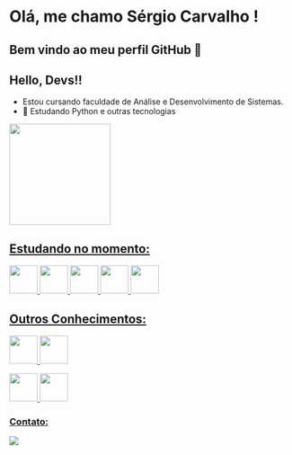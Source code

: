 # Olá, me chamo Sérgio Carvalho ! 
## Bem vindo ao meu perfil GitHub 👋
## Hello, Devs!!

-  Estou cursando faculdade de Análise e Desenvolvimento de Sistemas.
- 🌱 Estudando Python e outras tecnologias

<div>
<a href="https://github.com/SergioFCarvalho">
<img height="180em" src="https://github-readme-stats.vercel.app/api/top-langs/?username=SergioFCarvalho&layout=compact&langs_count=7&theme=dracula"/>

</div>

## Estudando no momento:

<img height="50" width="50" src="https://cdn.jsdelivr.net/gh/devicons/devicon/icons/html5/html5-original-wordmark.svg" />  <img heigt="50" width="50" src="https://cdn.jsdelivr.net/gh/devicons/devicon/icons/css3/css3-original-wordmark.svg"/>  <img heigt="50" width="50" src="https://cdn.jsdelivr.net/gh/devicons/devicon/icons/javascript/javascript-original.svg"/>  <img heigt="50" width="50" src="https://cdn.jsdelivr.net/gh/devicons/devicon/icons/bootstrap/bootstrap-original-wordmark.svg"/>  <img heigt="50" width="50" src="https://cdn.jsdelivr.net/gh/devicons/devicon/icons/angularjs/angularjs-original.svg"/> 

## Outros Conhecimentos:


<img height="50" width="50" src="https://cdn.jsdelivr.net/gh/devicons/devicon/icons/python/python-original-wordmark.svg" />    <img heigt="50" width="50" src="https://cdn.jsdelivr.net/gh/devicons/devicon/icons/jupyter/jupyter-original-wordmark.svg"/> 


<img heigt="50" width="50" src="https://cdn.jsdelivr.net/gh/devicons/devicon/icons/git/git-plain-wordmark.svg"/> 

<img heigt="50" width="50" src="https://cdn.jsdelivr.net/gh/devicons/devicon/icons/trello/trello-plain-wordmark.svg"/> 

<h3> Contato: </h3>
<a target="_blank" href="https://www.linkedin.com/in/s%C3%A9rgio-freire-66967122a/" ><img target="_blank" src="https://img.shields.io/badge/LinkedIn-0077B5?style=for-the-badge&logo=linkedin&logoColor=white"></a>

 ##
 


          
